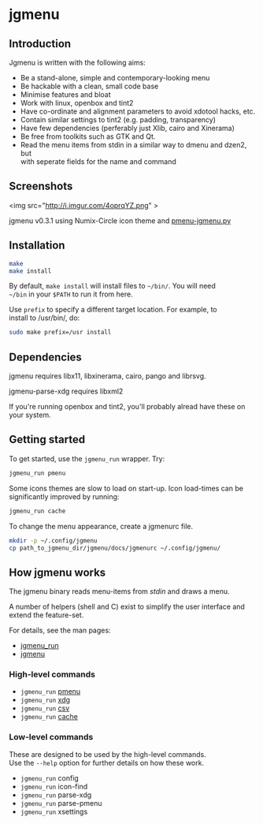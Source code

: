 jgmenu
======

Introduction
------------

Jgmenu is written with the following aims:

  - Be a stand-alone, simple and contemporary-looking menu
  - Be hackable with a clean, small code base
  - Minimise features and bloat
  - Work with linux, openbox and tint2
  - Have co-ordinate and alignment parameters to avoid xdotool hacks, etc.
  - Contain similar settings to tint2 (e.g. padding, transparency)
  - Have few dependencies (perferably just Xlib, cairo and Xinerama)
  - Be free from toolkits such as GTK and Qt.
  - Read the menu items from stdin in a similar way to dmenu and dzen2, but  
    with seperate fields for the name and command

Screenshots
-----------

<img src="http://i.imgur.com/4oprqYZ.png" \>

jgmenu v0.3.1 using Numix-Circle icon theme and
[pmenu-jgmenu.py](https://gitlab.com/o9000/pmenu/blob/master/pmenu-jgmenu.py)

Installation
------------

```bash
make
make install
```

By default, `make install` will install files to `~/bin/`. You will need  
`~/bin` in your `$PATH` to run it from here.

Use `prefix` to specify a different target location. For example, to  
install to /usr/bin/, do:

```bash
sudo make prefix=/usr install
```

Dependencies
------------

jgmenu requires libx11, libxinerama, cairo, pango and librsvg.

jgmenu-parse-xdg requires libxml2

If you're running openbox and tint2, you'll probably alread have these
on your system.

Getting started
---------------

To get started, use the `jgmenu_run` wrapper. Try:

```bash
jgmenu_run pmenu
```

Some icons themes are slow to load on start-up. Icon load-times can be  
significantly improved by running:

```bash
jgmenu_run cache
```

To change the menu appearance, create a jgmenurc file.

```bash
mkdir -p ~/.config/jgmenu
cp path_to_jgmenu_dir/jgmenu/docs/jgmenurc ~/.config/jgmenu/
```

How jgmenu works
----------------

The jgmenu binary reads menu-items from *stdin* and draws a menu. 

A number of helpers (shell and C) exist to simplify the user interface and  
extend the feature-set.

For details, see the man pages:

  - [jgmenu_run](docs/manual/jgmenu_run.1.md)
  - [jgmenu](docs/manual/jgmenu.1.md)

### High-level commands

  - `jgmenu_run` [pmenu](docs/manual/jgmenu-pmenu.1.md)
  - `jgmenu_run` [xdg](docs/manual/jgmenu-xdg.1.md)
  - `jgmenu_run` [csv](docs/manual/jgmenu-csv.1.md)
  - `jgmenu_run` [cache](docs/manual/jgmenu-cache.1.md)

### Low-level commands

These are designed to be used by the high-level commands.  
Use the `--help` option for further details on how these work.

  - `jgmenu_run` config
  - `jgmenu_run` icon-find
  - `jgmenu_run` parse-xdg
  - `jgmenu_run` parse-pmenu
  - `jgmenu_run` xsettings
